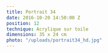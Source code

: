 ```yaml
---
title: Portrait 34
date: 2016-10-20 14:50:00 Z
position: 12
technique: Acrylique sur toile
dimensions: 35 x 24 cm
photo: "/uploads/portrait34_hd.jpg"
---
```


